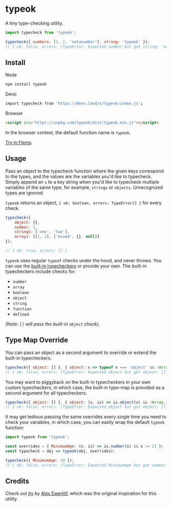 # typeok

A tiny type-checking utility.

```js
import typecheck from 'typeok';

typecheck({ numbers: [1, 2, 'notanumber'], string: 'typeok' });
// { ok: false, errors: [TypeError: Expected number but got string: "notanumber"] }
```

## Install

Node
```bash
npm install typeok
```

Deno
```bash
import typecheck from 'https://deno.land/x/typeok/index.js';
```

Browser
```html
<script src="https://unpkg.com/typeok/dist/typeok.min.js"></script>
```

In the browser context, the default function name is `typeok`.

[Try in Flems](https://flems.io/#0=N4IgtglgJlA2CmIBcBGADGgNCAZhBAzsgNqgB2AhmIkiAHQAWALmLCNgMYD2ZT8vyECAC+mclRr0AVkU48+A2giYACAE7wCAbgA6ZPQHoDKgEIUCEDioCqBCgHN4ejQRUBeFUwCeAB3hcAawAKYD0VcJUuACMpeA4mJBVgUTCIsgBXMCj4NUSUTFTwgiY1CDJ7AkTiAHIeeGrMFWqmAHcuaoBdArIIlQo1NQovSpViYnyVACYu0erIAA94KAak0RUM2FgOjr1hAEpdfTJuMgIuBDpYLnsg6oAFcwJNRJWXA71DYwAVX3gAWg4DDiARUAHkAG45UpQTTOTTuTy-QIhVIZLI5RIAVl2jVCPXWmWyuRU83cAD4VAA5Qk5OgQAgAMTKED4QXmexUADJOSSVBTsWR9oc9CczhcrjdqgyKPhXC0WQwVCgVD8-ABRAZcYmvTTvI5GFQAdUGPh8ZXsiL8gRFPGKKjAXghUOg8I8ePCADUKLBoNT0cS2Y16Ry3BT6XQ0US2RzubyKZMuTzSQAeFQAFl2wuOttU3j8gOBCOiUnJlv8wWLjQdToGLoIerhrg8ebiQI4wXdKi9PqgfqJIxqZC4qgoBP9KwAzI1MTtBQ3s6dzvBLtdbtLZSp5UxFQnVfANWotSMdfWtOwQE8EPEILbBBO0EgJyIxCBKNRBHQOARZCATgomIIIhdCAPpkAERBIKQr4SIILaBOe6RqGwtDMEwPiVEY6RkD4AT2J+XBgAYcEBAAAmgdBpnQaAGFA9JMERSIBHQkBkHQMjni2ggEBwpQ+ABwgdMIQA).

## Usage

Pass an object to the typecheck function where the given keys correspond to the types, and the values are the variables you'd like to typecheck. Simply append an `s` to a key string when you'd like to typecheck multiple variables of the same type, for example, `strings` or `objects`. Unrecognized types are ignored.

`typeok` returns an object, `{ ok: boolean, errors: TypeError[] }` for every check.

```js
typecheck({
    object: {},
    number: 1,
    strings: ['one', 'two'],
    arrays: [[1, 2], ['mixed', {}, null]]
});

// { ok: true, errors: [] }
```

`typeok` uses regular `typeof` checks under the hood, and never throws. You can use the [built-in typecheckers](https://github.com/kevinfiol/typeok/blob/master/index.js#L1) or provide your own. The built-in typecheckers include checks for:

* `number`
* `array`
* `boolean`
* `object`
* `string`
* `function`
* `defined`

*(Note: `[]` will pass the built-in `object` check)*.

## Type Map Override

You can pass an object as a second argument to override or extend the built-in typecheckers.

```js
typecheck({ object: [] }, { object: x => typeof x === 'object' && !Array.isArray(x) });
// { ok: false, errors: [TypeError: Expected object but got object: []] }
```

You may want to piggyback on the built-in typecheckers in your own custom typecheckers, in which case, the built-in type-map is provided as a second argument for all typecheckers:

```js
typecheck({ object: [] }, { object: (x, is) => is.object(x) && !Array.isArray(x) });
// { ok: false, errors: [TypeError: Expected object but got object: []] }
```

It may get tedious passing the same overrides every single time you need to check your variables, in which case, you can easily wrap the default `typeok` function:

```js
import typeok from 'typeok';

const overrides = { MinimumAge: (x, is) => is.number(x) && x >= 21 };
const typecheck = obj => typeok(obj, overrides);

typecheck({ MinimumAge: 20 });
// { ok: false, errors: [TypeError: Expected MinimumAge but got number: 20] }
```

## Credits

Check out [jty](https://github.com/userpixel/jty) by [Alex Ewerlöf](https://github.com/userpixel), which was the original inspiration for this utility.